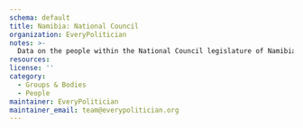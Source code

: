 ```yaml
---
schema: default
title: Namibia: National Council
organization: EveryPolitician
notes: >-
  Data on the people within the National Council legislature of Namibia.
resources:
license: ''
category:
  - Groups & Bodies
  - People
maintainer: EveryPolitician
maintainer_email: team@everypolitician.org
---
```

